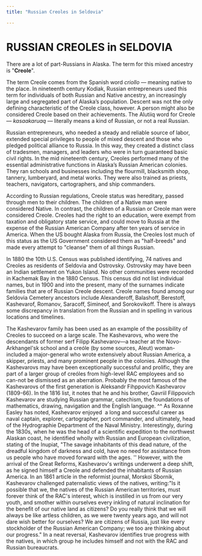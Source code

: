 ```yaml
---
title: "Russian Creoles in Seldovia"

---
```

# RUSSIAN CREOLES in SELDOVIA

There are a lot of part-Russians in Alaska. The term for this mixed
ancestry is "**Creole**".

The term Creole comes from the Spanish word *criollo* — meaning native
to the place. In nineteenth century Kodiak, Russian entrepreneurs used
this term for individuals of both Russian and Native ancestry, an
increasingly large and segregated part of Alaska’s population. Descent
was not the only defining characteristic of the Creole class, however. A
person might also be considered Creole based on their achievements. The
Alutiiq word for Creole — *kasaakaruaq* — literally means a kind of
Russian, or not a real Russian.

Russian entrepreneurs, who needed a steady and reliable source of labor,
extended special privileges to people of mixed descent and those who
pledged political alliance to Russia. In this way, they created a
distinct class of tradesmen, managers, and leaders who were in turn
guaranteed basic civil rights. In the mid nineteenth century, Creoles
performed many of the essential administrative functions in Alaska’s
Russian American colonies. They ran schools and businesses including the
flourmill, blacksmith shop, tannery, lumberyard, and metal works. They
were also trained as priests, teachers, navigators, cartographers, and
ship commanders.

According to Russian regulations, Creole status was hereditary, passed
through men to their children. The children of a Native man were
considered Native. In contrast, the children of a Russian or Creole man
were considered Creole. Creoles had the right to an education, were
exempt from taxation and obligatory state service, and could move to
Russia at the expense of the Russian American Company after ten years of
service in America. When the US bought Alaska from Russia, the Creoles
lost much of this status as the US Government considered them as
"half-breeds" and made every attempt to "cleanse" them of all things
Russian.

In 1880 the 10th U.S. Census was published identifying, 74 natives and
Creoles as residents of Seldovia and Ostrovsky. Ostrovsky may have been
an Indian settlement on Yukon Island. No other communities were recorded
in Kachemak Bay in the 1880 Census. This census did not list individual
names, but in 1900 and into the present, many of the surnames indicate
families that are of Russian Creole descent. Creole names found among
our Seldovia Cemetery ancestors include Alexanderoff, Balashoff,
Berestoff, Kashevarof, Romanov, Saracoff, Simineof, and Sorokovikoff.
There is always some discrepancy in translation from the Russian and in
spelling in various locations and timelines.

The Kashevarov family has been used as an example of the possibility of
Creoles to succeed on a large scale. The Kashevarovs, who were the
descendants of former serf Filipp Kashevarov—a teacher at the
Novo-Arkhangel'sk school and a creóle (by some sources, Aleut)
woman-included a major-general who wrote extensively about Russian
America, a skipper, priests, and many prominent people in the colonies.
Although the Kashevarovs may have been exceptionally successful and
prolific, they are part of a larger group of creóles from high-level RAC
employees and so can-not be dismissed as an aberration. Probably the
most famous of the Kashevarovs of the first generation is Aleksandr
Fihppovich Kashevarov (1809-66). In the 1816 list, it notes that he and
his brother, Gavriil Filippovich Kashevarov are studying Russian
grammar, catechism, the foundations of mathematics, drawing, navigation
and the English language. ^^ As Roxanne Easley has noted,
Kashevarov enjoyed  a long and successful career as naval captain,
explorer, cartographer, port commander, and ultimately, head of the
Hydrographie Department of the Naval Ministry. Interestingly, during the
1830s, when he was the head of a scientific expedition to the northwest
Alaskan coast, he identified wholly with Russian and European
civilization, stating of the Inupiat, "The savage inhabitants of this
dead nature, of the dreadful kingdom of darkness and cold, have no need
for assistance from us people who have moved forward with the ages. ''
However, with the arrival of the Great Reforms, Kashevarov's writings
underwent a deep shift, as he signed himself a Creole and defended the
inhabitants of Russian America. In an 1861 article in the reformist
journal, Morskoi Sbornik, Kashevarov challenged paternalistic views of
the natives, writing:"Is it possible that we, the natives of the Russian
American territories, must forever think of the RAC's interest, which is
instilled in us from our very youth, and smother within ourselves every
inkling of natural inclination for the benefit of our native land as
citizens? Do you really think that we will always be like artless
children, as we were twenty years ago, and will not dare wish better for
ourselves? We are citizens of Russia, just like every stockholder of the
Russian American Company; we too are thinking about our progress." In a
neat reversal, Kashevarov identifies true progress with the natives, in
which group he includes himself and not with the RAC and Russian
bureaucrats.

